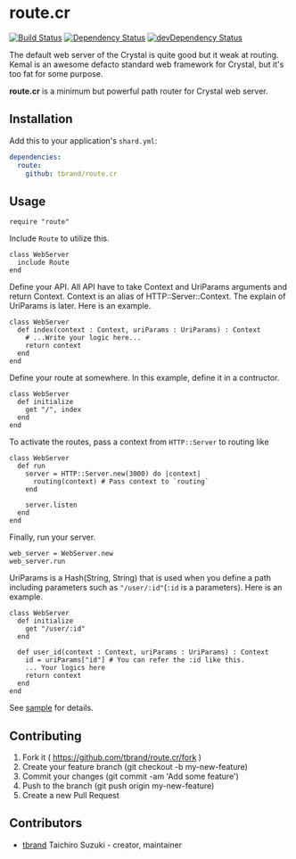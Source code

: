 # route.cr

[![Build Status](https://travis-ci.org/tbrand/route.cr.svg?branch=master)](https://travis-ci.org/tbrand/route.cr)
[![Dependency Status](https://shards.rocks/badge/github/tbrand/route.cr/status.svg)](https://shards.rocks/github/tbrand/route.cr)
[![devDependency Status](https://shards.rocks/badge/github/tbrand/route.cr/dev_status.svg)](https://shards.rocks/github/tbrand/route.cr)

The default web server of the Crystal is quite good but it weak at routing.
Kemal is an awesome defacto standard web framework for Crystal, but it's too fat for some purpose.

**route.cr** is a minimum but powerful path router for Crystal web server.

## Installation

Add this to your application's `shard.yml`:

```yaml
dependencies:
  route:
    github: tbrand/route.cr
```

## Usage

```crystal
require "route"
```

Include `Route` to utilize this.
```crystal
class WebServer
  include Route
end
```

Define your API. All API have to take Context and UriParams arguments and return Context. Context is an alias of HTTP::Server::Context. The explain of UriParams is later. Here is an example.
```crystal
class WebServer
  def index(context : Context, uriParams : UriParams) : Context
    # ...Write your logic here...
    return context
  end
end
```

Define your route at somewhere. In this example, define it in a contructor.
```crystal
class WebServer
  def initialize
    get "/", index
  end
end
```

To activate the routes, pass a context from `HTTP::Server` to routing like
```crystal
class WebServer
  def run
    server = HTTP::Server.new(3000) do |context|
      routing(context) # Pass context to `routing`
    end

    server.listen
  end
end
```

Finally, run your server.
```crystal
web_server = WebServer.new
web_server.run
```

UriParams is a Hash(String, String) that is used when you define a path including parameters such as `"/user/:id"`(`:id` is a parameters). Here is an example.
```crystal
class WebServer
  def initialize
    get "/user/:id"
  end
  
  def user_id(context : Context, uriParams : UriParams) : Context
    id = uriParams["id"] # You can refer the :id like this.
    ... Your logics here
    return context
  end
end
```

See [sample](https://github.com/tbrand/route.cr/blob/master/example/sample.cr) for details.

## Contributing

1. Fork it ( https://github.com/tbrand/route.cr/fork )
2. Create your feature branch (git checkout -b my-new-feature)
3. Commit your changes (git commit -am 'Add some feature')
4. Push to the branch (git push origin my-new-feature)
5. Create a new Pull Request

## Contributors

- [tbrand](https://github.com/tbrand) Taichiro Suzuki - creator, maintainer
